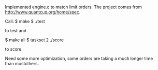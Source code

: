 Implemented engine.c to match limit orders. The project comes from http://www.quantcup.org/home/spec.

Call:
$ make
$ ./test

to test
and

$ make all
$ taskset 2 ./score

to score.

Need some more optimization, some orders are taking a much longer time than mostothers.
